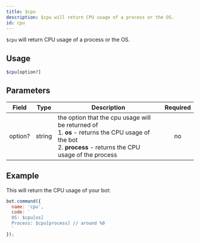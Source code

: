```yaml
---
title: $cpu 
description: $cpu will return CPU usage of a process or the OS.
id: cpu
---
```


`$cpu` will return CPU usage of a process or the OS.


## Usage

```php
$cpu[option?]
```

## Parameters 


| Field   | Type   | Description                                                                                                                                                        | Required |
| ------- | ------ | ------------------------------------------------------------------------------------------------------------------------------------------------------------------ |:--------:|
| option? | string | the option that the cpu usage will be returned of <br /> 1. **os** - returns the CPU usage of the bot <br /> 2. **process** - returns the CPU usage of the process |    no    |


## Example

This will return the CPU usage of your bot:

```javascript
bot.command({
  name: 'cpu',
  code: `
  OS: $cpu[os] 
  Process: $cpu[process] // around %0 
  `
});
```